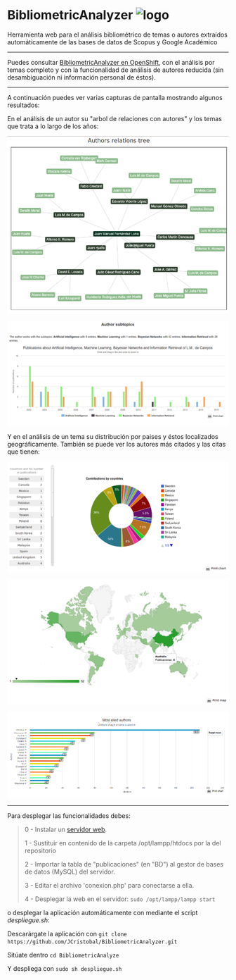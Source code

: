 # BibliometricAnalyzer ![logo](https://github.com/JCristobal/BibliometricAnalyzer/blob/gh-pages/Aplicaci%C3%B3n/BibliometricAnalyzer_icon.png?raw=true)
Herramienta web para el análisis bibliométrico de temas o autores extraídos automáticamente de las bases de datos de Scopus y Google Académico

***

Puedes consultar [BibliometricAnalyzer en OpenShift](http://bibliometricanalyzer-jcristobal.rhcloud.com/), con el análisis por temas completo y con la funcionalidad de análisis de autores reducida (sin desambiguación ni información personal de éstos). 


***

A continuación puedes ver varias capturas de pantalla mostrando algunos resultados:

En el análisis de un autor su "arbol de relaciones con autores" y los temas que trata a lo largo de los años:

![](https://raw.githubusercontent.com/JCristobal/BibliometricAnalyzer/gh-pages/images/arbol%20en%20analisis%20autor.png)

![](https://raw.githubusercontent.com/JCristobal/BibliometricAnalyzer/gh-pages/images/varios%20temas%20en%20analisis%20autor.png)


Y en el análisis de un tema su distribución por paises y éstos localizados geográficamente. También se puede ver los autores más citados y las citas que tienen:

![](https://raw.githubusercontent.com/JCristobal/BibliometricAnalyzer/gh-pages/images/donut%20en%20analisis%20tema.png)

![](https://raw.githubusercontent.com/JCristobal/BibliometricAnalyzer/gh-pages/images/mapa%20en%20analisis%20tema.png)

![](https://raw.githubusercontent.com/JCristobal/BibliometricAnalyzer/gh-pages/images/citas%20en%20analisis%20tema.png)



***

Para desplegar las funcionalidades debes: 

>
>0 - Instalar un [servidor web](https://www.apachefriends.org/download.html). 
>
>1 - Sustituir en contenido de la carpeta /opt/lampp/htdocs por la del repositorio
>
>2 - Importar la tabla de "publicaciones" (en "BD") al gestor de bases de datos (MySQL) del servidor.
>
>3 - Editar el archivo 'conexion.php' para conectarse a ella.
>
>4 - Desplegar la web en el servidor: `sudo /opt/lampp/lampp start`
>

o desplegar la aplicación automáticamente con mediante el script *despliegue.sh*:

Descarárgate la aplicación con `git clone https://github.com/JCristobal/BibliometricAnalyzer.git`

Sitúate dentro `cd BibliometricAnalyze`

Y despliega con `sudo sh despliegue.sh` 

